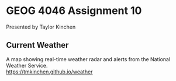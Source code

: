 # GEOG 4046 Assignment 10
Presented by Taylor Kinchen

## Current Weather
A map showing real-time weather radar and alerts from the National Weather Service.  
<https://tmkinchen.github.io/weather>
